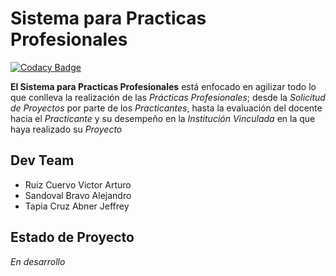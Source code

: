 # Sistema para Practicas Profesionales

[![Codacy Badge](https://api.codacy.com/project/badge/Grade/78086764c41a4c2ab0f0330aa398cb50)][codacyBadge]

**El Sistema para Practicas Profesionales** está enfocado en agilizar todo lo que
conlleva la realización de las *Prácticas Profesionales*;
desde la *Solicitud de Proyectos* por parte de los *Practicantes*, hasta la
evaluación del docente hacia el *Practicante* y su desempeño en la *Institución*
*Vinculada* en la que haya realizado su *Proyecto*

## Dev Team
* Ruiz Cuervo Victor Arturo
* Sandoval Bravo Alejandro
* Tapia Cruz Abner Jeffrey

## Estado de Proyecto
_En desarrollo_


[codacyBadge]: https://app.codacy.com/manual/Phalord/PracticasProfesionales?utm_source=github.com&utm_medium=referral&utm_content=Phalord/PracticasProfesionales&utm_campaign=Badge_Grade_Dashboard "Prácticas Profesionales Dashboard"